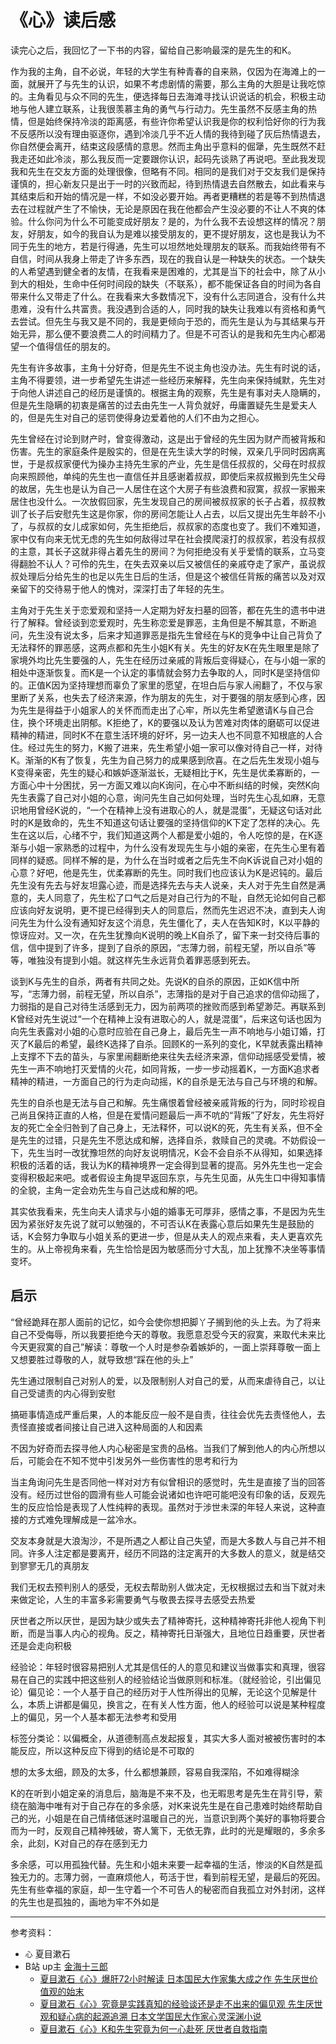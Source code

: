 # 《心》读后感

读完心之后，我回忆了一下书的内容，留给自己影响最深的是先生的和K。

作为我的主角，自不必说，年轻的大学生有种青春的自来熟，仅因为在海滩上的一面，就展开了与先生的认识，如果不考虑剧情的需要，那么主角的大胆是让我吃惊的。主角看见与众不同的先生，便选择每日去海滩寻找认识说话的机会，积极主动地与他人建立联系，让我很羡慕主角的勇气与行动力。先生虽然不反感主角的热情，但是始终保持冷淡的距离感，有些许你希望认识我是你的权利恰好你的行为我不反感所以没有理由驱逐你，遇到冷淡几乎不近人情的我待到碰了灰后热情退去，你自然便会离开，结束这段感情的意思。然而主角出乎意料的倔犟，先生既然不赶我走还如此冷淡，那么我反而一定要跟你认识，起码先谈熟了再说吧。至此我发现我和先生在交友方面的处理很像，但略有不同。相同的是我们对于交友我们是保持谨慎的，担心新友只是出于一时的兴致而起，待到热情退去自然散去，如此看来与其结束后和开始的情况是一样，不如没必要开始。再者更糟糕的若是等不到热情退去在过程就产生了不愉快，无论是原因在我在他都会产生没必要的不让人不爽的体验。什么你问为什么不可能变成好朋友？是的，为什么我不去设想这样的情况？朋友，好朋友，如今的我自认为是难以接受朋友的，更不提好朋友，这也是我认为不同于先生的地方，若是行得通，先生可以坦然地处理朋友的联系。而我始终带有不自信，时间从我身上带走了许多东西，现在的我自认是一种缺失的状态。一个缺失的人希望遇到健全者的友情，在我看来是困难的，尤其是当下的社会中，除了从小到大的相处，生命中任何时间段的缺失（不联系），都不能保证各自的时间为各自带来什么又带走了什么。在我看来大多数情况下，没有什么志同道合，没有什么共患难，没有什么共富贵。我没遇到合适的人，同时我的缺失让我难以有资格和勇气去尝试。但先生与我又是不同的，我是更倾向于恐的，而先生是认为与其结果与开始无异，那么便不要浪费二人的时间精力了。但是不可否认的是我和先生内心都渴望一个值得信任的朋友的。

先生有许多故事，主角十分好奇，但是先生不说主角也没办法。先生有时说的话，主角不得要领，进一步希望先生讲述一些经历来解释，先生向来保持缄默，先生对于向他人讲述自己的经历是谨慎的。根据主角的观察，先生是有事对夫人隐瞒的，但是先生隐瞒的初衷是痛苦的过去由先生一人背负就好，毋庸置疑先生是爱夫人的，但是先生对自己的惩罚使得身边爱着他的人们不由为之担心。

先生曾经在讨论到财产时，曾变得激动，这是出于曾经的先生因为财产而被背叛和伤害。先生的家庭条件是殷实的，但是在先生读大学的时候，双亲几乎同时因病离世，于是叔叔家便代为操办主持先生家的产业，先生是信任叔叔的，父母在时叔叔向来照顾他，单纯的先生也一直信任并且感谢着叔叔，即使后来叔叔搬到先生父母的故居，先生也是认为自己一人居住在这个大房子有些浪费和寂寞，叔叔一家搬来居住也没什么。一次放假回家，先生发现自己的房间被叔叔家的长子占着，叔叔教训了长子后安慰先生这是你家，你的房间怎能让人占去，以后又提出先生年龄不小了，与叔叔的女儿成家如何，先生拒绝后，叔叔家的态度也变了。我们不难知道，家中仅有向来无忧无虑的先生如何敌得过早在社会摸爬滚打的叔叔家，若没有叔叔的主意，其长子这就非得占着先生的房间？为何拒绝没有关乎爱情的联系，立马变得翻脸不认人？可伶的先生，在失去双亲以后又被信任的亲戚夺走了家产，虽说叔叔处理后分给先生的也足以先生日后的生活，但是这个被信任背叛的痛苦以及对双亲留下的交待易于他人的愧对，深深打击了年轻的先生。

主角对于先生关于恋爱观和坚持一人定期为好友扫墓的回答，都在先生的遗书中进行了解释。曾经谈到恋爱观时，先生称恋爱是罪恶，主角但是不解其意，不断追问，先生没有说太多，后来才知道罪恶是指先生曾经在与K的竞争中让自己背负了无法释怀的罪恶感，这两点都和先生小姐K有关。先生的好友K在先生眼里是除了家境外均比先生要强的人，先生在经历过亲戚的背叛后变得疑心，在与小姐一家的相处中逐渐恢复。而K是一个认定的事情就会努力去争取的人，同时K是坚持信仰的。正值K因为坚持理想而辜负了家里的愿望，在坦白后与家人闹翻了，不仅与家里断了关系，也失去了经济来源，作为朋友的先生，对于要强的朋友感到心疼，因为先生是得益于小姐家人的关怀而而走出了心牢，所以先生希望邀请K与自己合住，换个环境走出阴郁。K拒绝了，K的要强以及认为苦难对肉体的磨砺可以促进精神的精进，同时K不在意生活环境的好坏，另一边夫人也不同意不知根底的人合住。经过先生的努力，K搬了进来，先生希望小姐一家可以像对待自己一样，对待K。渐渐的K有了恢复，先生为自己努力的成果感到欣喜。在之后先生发现小姐与K变得亲密，先生的疑心和嫉妒逐渐滋长，无疑相比于K，先生是优柔寡断的，一方面心中十分困扰，另一方面又难以向K询问，在心中不断纠结的时候，突然K向先生表露了自己对小姐的心意，询问先生自己如何处理，当时先生心乱如麻，无意识地用曾经K说的，“一个在精神上没有进取心的人，就是混蛋”，无疑这句话对此时的K是致命的，先生不知道这句话让要强的坚持信仰的K下定了怎样的决心。先生在这以后，心绪不宁，我们知道这两个人都是爱小姐的，令人吃惊的是，在K逐渐与小姐一家熟悉的过程中，为什么没有发现先生与小姐的亲密，在先生心里有着同样的疑惑。同样不解的是，为什么在当时或者之后先生不向K诉说自己对小姐的心意？好吧，他是先生，优柔寡断的先生。同时我们也应该认为K是迟钝的。最后先生没有先去与好友坦露心迹，而是选择先去与夫人说亲，夫人对于先生自然是满意的，夫人同意了，先生松了口气之后是对自己行为的不耻，自然无论如何自己都应该向好友说明，更不提已经得到夫人的同意后，然而先生迟迟不决，直到夫人询问先生为什么没有通知好友这个消息，先生僵化了，夫人在告知K时，K以平静的惊讶应对。又一次，在先生犹豫向K说明的晚上K自杀了，留下来一封交待后事的信，信中提到了许多，提到了自杀的原因，“志薄力弱，前程无望，所以自杀”等等，唯独没有提到小姐。就这样先生永远背负着罪恶感到死去。

谈到K与先生的自杀，两者有共同之处。先说K的自杀的原因，正如K信中所写，“志薄力弱，前程无望，所以自杀”，志薄指的是对于自己追求的信仰动摇了，力弱指的是自己对待生活感到无力，因为前两项的挫败而感到希望渺茫。再联系到K曾经对先生说过“一个在精神上没有进取心的人，就是混蛋”，后来这句话也因为向先生表露对小姐的心意时应验在自己身上，最后先生一声不响地与小姐订婚，打灭了K最后的希望，最终K选择了自杀。回顾K的一系列的变化，K早就表露出精神上支撑不下去的苗头，与家里闹翻断绝来往失去经济来源，信仰动摇感受爱情，被先生一声不响地打灭爱情的火花，如同背叛，一步一步动摇着K，一方面K追求者精神的精进，一方面自己的行为走向动摇，K的自杀是无法与自己与环境的和解。

先生的自杀也是无法与自己和解。先生痛恨着曾经被亲戚背叛的行为，同时珍视自己尚且保持正直的人格，但是在爱情问题最后一声不吭的“背叛”了好友，先生将好友的死亡全全归咎到了自己身上，无法释怀，可以说K的死，先生有关系，但不全是先生的过错，只是先生不愿达成和解，选择自杀，救赎自己的灵魂。不妨假设一下，先生当时一改犹豫坦然的向好友说明情况，K会不会自杀不从得知，如果选择积极的活着的话，我认为K的精神境界一定会得到显著的提高。另外先生也一定会变得积极起来吧。或者假设主角提早返回东京，与先生见面，从先生口中得知事情的全貌，主角一定会劝先生与自己达成和解的吧。

其实依我看来，先生向夫人请求与小姐的婚事无可厚非，感情之事，不是因为先生因为紧张好友先说了就可以勉强的，不可否认K在表露心意后如果先生是鼓励的话，K会努力争取与小姐关系的更进一步，但是从夫人的观点来看，夫人更喜欢先生的。从上帝视角来看，先生恰恰是因为敏感而分寸大乱，加上犹豫不决坐等事情变坏。

## 启示

“曾经跪拜在那人面前的记忆，如今会使你想把脚丫子搁到他的头上去。为了将来自己不受侮辱，所以我要拒绝今天的尊敬。我愿意忍受今天的寂寞，来取代未来比今天更寂寞的自己”解读：尊敬一个人时是参杂着嫉妒的，一面上崇拜尊敬一面上又想要胜过尊敬的人，就导致想“踩在他的头上”

先生通过限制自己对别人的爱，以及限制别人对自己的爱，从而来虐待自己，以让自己受谴责的内心得到安慰

搞砸事情造成严重后果，人的本能反应一般不是自责，往往会优先去责怪他人，去责怪直接或者间接让自己进入这种局面的人和因素

不因为好奇而去探寻他人内心秘密是宝贵的品格。当我们了解到他人的内心所想以后，可能会在不知不觉中引发另外一些伤害性的思考和行为

当主角询问先生是否同他一样对对方有似曾相识的感觉时，先生是直接了当的回答没有。经历过世俗的圆滑有些人可能会说诸如也许吧可能吧没有印象的话，反观先生的反应恰恰是表现了人性纯粹的表现。虽然对于涉世未深的年轻人来说，这种直接的方式难免理解成是一盆冷水。

交友本身就是大浪淘沙，不是所遇之人都让自己失望，而是大多数人与自己并不相同。许多人注定都是要离开，经历不同路的注定离开的大多数人的意义，就是结交到寥寥无几的真朋友

我们无权去预判别人的感受，无权去帮助别人做决定，无权根据过去和当下就对未来做定论，人生的丰富多彩需要勇气与敬畏去探寻去感受去热爱

厌世者之所以厌世，是因为缺少或失去了精神寄托，这种精神寄托非他人视角下判断，而是当事人内心的视角。反之，精神寄托日渐强大，且地位日趋重要，厌世者还是会走向积极

经验论：年轻时很容易把别人尤其是信任的人的意见和建议当做事实和真理，很容易在自己的实践中把这些别人的经验结论当做原则和标准。（就经验论，引出偏见论）偏见论：一个人基于自己的经历对于人性所得出的见解，无论这个见解是什么，本质上讲都是偏见，换言之，在有关人性方面，他人的经验可以说是某种程度上的偏见，另一个人基本都无法参考和受用

标签分类论：以偏概全，从道德制高点发起报复，其实大多人面对被被伤害时的本能反应，所以这种反应下得到的结论是不可取的

想的太多太细，顾及的太多，什么都想兼顾，容易自我深陷，不如难得糊涂

K的在听到小姐定亲的消息后，脑海是不来不及，也无暇思考是先生在背引导，萦绕在脑海中唯有对于自己存在的多余感，对K来说先生是在自己患难时始终帮助自己的光，小姐是在自己情绪低迷时温暖自己的光，当意识到两个美好的事物将要合而为一时，反观自己精神残破，寄人篱下，无依无靠，此时的光是耀眼的，多余多余，此刻，K对自己的存在感到无力

多余感，可以用孤独代替。先生和小姐未来要一起幸福的生活，惨淡的K自然是孤独无力的。志薄力弱，一直麻烦他人，苟活于世，看到前程无望，是最后的死因。先生有些幸福的家庭，却一生守着一个不可告人的秘密而自我孤立对外封闭，这样的先生也是孤独的，画地为牢不外如是


-----
参考资料：
* ```心``` 夏目漱石
* B站 up主 [金海十三郎](https://b23.tv/9SuchGj) 
  * [夏目漱石《心》爆肝72小时解读 日本国民大作家集大成之作 先生厌世价值观的始末](https://b23.tv/KAPt2X1)
  * [夏目漱石《心》究竟是实践真知的经验谈还是走不出来的偏见观 先生厌世观和疑心病的起源追溯 日本文学国民大作家心灵深渊小说](https://b23.tv/RdGATV6)
  * [夏目漱石《心》K和先生究竟为何一心赴死 厌世者自救指南](https://b23.tv/guOsZOA)
